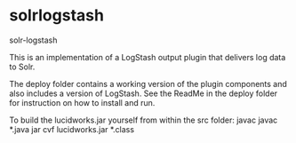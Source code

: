 solrlogstash
============

solr-logstash

This is an implementation of a LogStash output plugin that delivers log data to Solr.  

The deploy folder contains a working version of the plugin components and also includes a version of LogStash.  See the 
ReadMe in the deploy folder for instruction on how to install and run.   

To build the lucidworks.jar yourself from within the src folder: 
	javac javac *.java
	jar cvf lucidworks.jar *.class